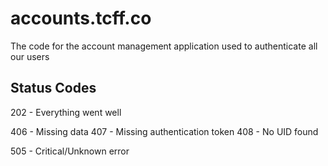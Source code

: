 # accounts.tcff.co
The code for the account management application used to authenticate all our users

## Status Codes

202 - Everything went well

406 - Missing data
407 - Missing authentication token
408 - No UID found

505 - Critical/Unknown error